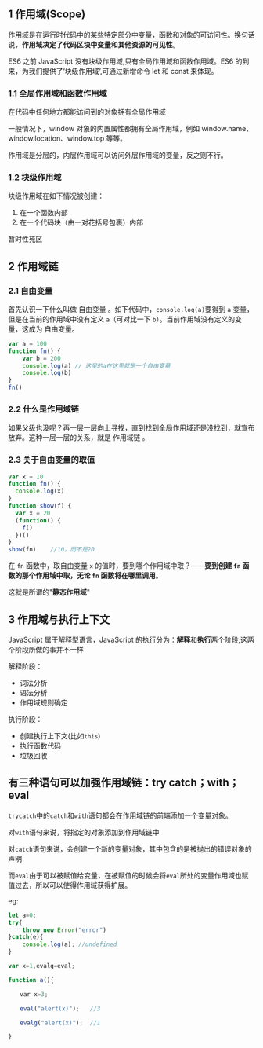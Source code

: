#

## 1 作用域(Scope)

作用域是在运行时代码中的某些特定部分中变量，函数和对象的可访问性。换句话说，**作用域决定了代码区块中变量和其他资源的可见性**。

ES6 之前 JavaScript 没有块级作用域,只有全局作用域和函数作用域。ES6 的到来，为我们提供了‘块级作用域’,可通过新增命令 let 和 const 来体现。

### 1.1 全局作用域和函数作用域

在代码中任何地方都能访问到的对象拥有全局作用域

一般情况下，window 对象的内置属性都拥有全局作用域，例如 window.name、window.location、window.top 等等。

作用域是分层的，内层作用域可以访问外层作用域的变量，反之则不行。

### 1.2 块级作用域

块级作用域在如下情况被创建：

1. 在一个函数内部
2. 在一个代码块（由一对花括号包裹）内部

暂时性死区

## 2 作用域链

### 2.1 自由变量

首先认识一下什么叫做 自由变量 。如下代码中，`console.log(a)`要得到 `a` 变量，但是在当前的作用域中没有定义 `a`（可对比一下 `b`）。当前作用域没有定义的变量，这成为 自由变量。

```js
var a = 100
function fn() {
    var b = 200
    console.log(a) // 这里的a在这里就是一个自由变量
    console.log(b)
}
fn()
```

### 2.2 什么是作用域链

如果父级也没呢？再一层一层向上寻找，直到找到全局作用域还是没找到，就宣布放弃。这种一层一层的关系，就是 作用域链 。

### 2.3 关于自由变量的取值

```js
var x = 10
function fn() {
  console.log(x)
}
function show(f) {
  var x = 20
  (function() {
    f()
  })()
}
show(fn)    //10，而不是20
```

在 `fn` 函数中，取自由变量 `x` 的值时，要到哪个作用域中取？——**要到创建 `fn` 函数的那个作用域中取，无论 `fn` 函数将在哪里调用**。

这就是所谓的"**静态作用域**"

## 3 作用域与执行上下文

JavaScript 属于解释型语言，JavaScript 的执行分为：**解释**和**执行**两个阶段,这两个阶段所做的事并不一样

解释阶段：

- 词法分析
- 语法分析
- 作用域规则确定

执行阶段：

- 创建执行上下文(比如`this`)
- 执行函数代码
- 垃圾回收

## 有三种语句可以加强作用域链：try catch；with；eval

`trycatch`中的`catch`和`with`语句都会在作用域链的前端添加一个变量对象。

对`with`语句来说，将指定的对象添加到作用域链中

对`catch`语句来说，会创建一个新的变量对象，其中包含的是被抛出的错误对象的声明

而`eval`由于可以被赋值给变量，在被赋值的时候会将`eval`所处的变量作用域也赋值过去，所以可以使得作用域获得扩展。

eg:

```js
let a=0;
try{
    throw new Error("error")
}catch(e){
    console.log(a); //undefined
}
```

```js
var x=1,evalg=eval;

function a(){

　　var x=3;

　　eval("alert(x)");   //3

　　evalg("alert(x)");  //1

}
```
